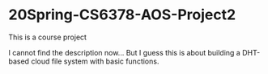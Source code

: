 # 20Spring-CS6378-AOS-Project2

This is a course project

I cannot find the description now... But I guess this is about building a DHT-based cloud file system with basic functions.
